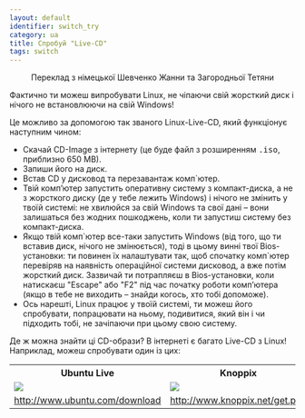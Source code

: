 ```yaml
---
layout: default
identifier: switch_try
category: ua
title: Спробуй "Live-CD"
tags: switch
---
```


<p align="center">Переклад з німецької Шевченко Жанни та Загородньої Тетяни

 Фактично ти можеш випробувати  Linux, не чіпаючи свій жорсткий диск і нічого не встановлюючи на свій Windows!

Це можливо за допомогою так званого Linux-Live-CD, який функціонує наступним чином:
<ul>

<li> Скачай CD-Image з інтернету (це буде файл з розширенням <tt>.iso</tt>, приблизно 650 МВ).</li>

<li> Запиши його на диск.</li>

<li> Встав CD у дисковод та перезавантаж комп`ютер.</li>

<li> Твій комп’ютер запустить оперативну систему з компакт-диска, а не з жорсткого диску (де у тебе лежить Windows) і нічого не змінить у твоїй системі: не хвилюйся за свій Windows та  свої дані – вони залишаться без жодних пошкоджень, коли ти запустиш систему без компакт-диска.
</li>

<li>Якщо твій комп`ютер все-таки запустить Windows (від того, що ти вставив диск, нічого не змінюється), тоді в цьому винні твої Bios-установки: ти повинен їх налаштувати так, щоб спочатку комп`ютер перевіряв на наявність операційної системи дисковод, а вже потім жорсткий диск. Зазвичай ти потрапляєш в Вios-установки, коли натискаєш "Escape" або "F2" під час початку роботи комп’ютера (якщо в тебе не виходить – знайди когось, хто тобі допоможе).</li>
<li>Ось нарешті, Linux працює у твоїй системі, ти можеш його спробувати, попрацювати на ньому, подивитися, який він і чи підходить тобі, не зачіпаючи при цьому свою систему.
</li>

</ul>


Де ж можна знайти ці CD-образи? В інтернеті є багато Live-CD з Linux! Наприклад, можеш спробувати один із цих:


<table cols="2">
<tr>
<th>Ubuntu Live</th>
<th>Knoppix</th>
</tr>

<tr>
<td><a href="/img/ubuntu.png"><img src="/img/ubuntu_thumbnail.png" /></a></td>
<td><a href="/img/knoppix.png"><img src="/img/knoppix_thumbnail.png" /></a></td>
</tr>

<tr>
<td><a 
href="http://www.ubuntu.com/download">http://www.ubuntu.com/download</a></td>
<td><a 
href="http://www.knoppix.net/get.php">http://www.knoppix.net/get.php</a></td>
</tr>

</table>

